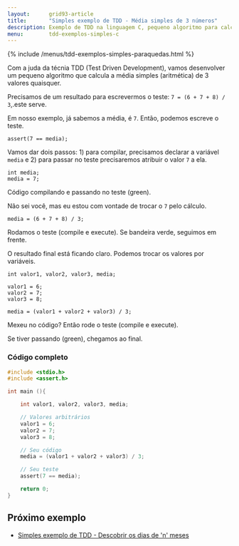 ```yaml
---
layout:      grid93-article
title:       "Simples exemplo de TDD - Média simples de 3 números"
description: Exemplo de TDD na linguagem C, pequeno algoritmo para calcular a média simples.
menu:        tdd-exemplos-simples-c
---
```


{% include /menus/tdd-exemplos-simples-paraquedas.html %}

Com a juda da técnia TDD (Test Driven Development), vamos desenvolver um pequeno algoritmo que calcula a média simples 
(aritmética) de 3 valores quaisquer.

Precisamos de um resultado para escrevermos o teste: `7 = (6 + 7 + 8) / 3`,.este serve.

Em nosso exemplo, já sabemos a média, é `7`. Então, podemos escreve o teste.

	assert(7 == media);

Vamos dar dois passos: 1) para compilar, precisamos declarar a variável `media` e  2) para passar no teste precisaremos 
atribuir o valor `7` a ela.

    int media;
    media = 7;

Código compilando e passando no teste (green).

Não sei você, mas eu estou com vontade de trocar o `7` pelo cálculo.

    media = (6 + 7 + 8) / 3;

Rodamos o teste (compile e execute). Se bandeira verde, seguimos em frente.

O resultado final está ficando claro. Podemos trocar os valores por variáveis.

	int valor1, valor2, valor3, media;

	valor1 = 6;
	valor2 = 7;
	valor3 = 8;
    
    media = (valor1 + valor2 + valor3) / 3;

Mexeu no código? Então rode o teste (compile e execute).
    
Se tiver passando (green), chegamos ao final.


### Código completo

```c
#include <stdio.h>
#include <assert.h>

int main (){

    int valor1, valor2, valor3, media;

    // Valores arbitrários    
    valor1 = 6;
    valor2 = 7;
    valor3 = 8;

    // Seu código
    media = (valor1 + valor2 + valor3) / 3;

    // Seu teste
    assert(7 == media);

    return 0;
}
```



Próximo exemplo
---

- [Simples exemplo de TDD - Descobrir os dias de 'n' meses](/tdd/exemplo-tdd-dias-n-meses/)
